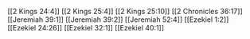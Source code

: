 [[2 Kings 24:4]]
[[2 Kings 25:4]]
[[2 Kings 25:10]]
[[2 Chronicles 36:17]]
[[Jeremiah 39:1]]
[[Jeremiah 39:2]]
[[Jeremiah 52:4]]
[[Ezekiel 1:2]]
[[Ezekiel 24:26]]
[[Ezekiel 32:1]]
[[Ezekiel 40:1]]
